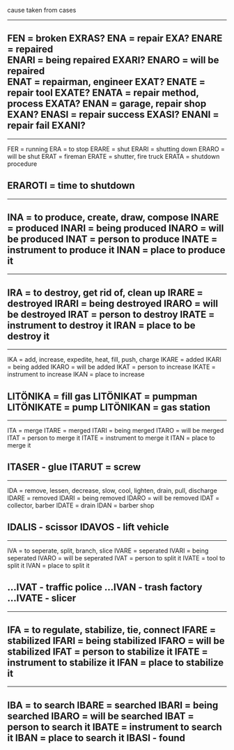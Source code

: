cause taken from cases

-----
FEN = broken                    EXRAS?
ENA = repair                    EXA?
ENARE = repaired                
ENARI = being repaired          EXARI?
ENARO = will be repaired        
ENAT = repairman, engineer      EXAT?
ENATE = repair tool             EXATE?
ENATA = repair method, process  EXATA?
ENAN = garage, repair shop      EXAN?
ENASI = repair success          EXASI?
ENANI = repair fail             EXANI?
------

-----
FER = running
ERA = to stop
ERARE = shut
ERARI = shutting down
ERARO = will be shut
ERAT = fireman
ERATE = shutter, fire truck
ERATA = shutdown procedure

ERAROTI = time to shutdown
------

-----
INA = to produce, create, draw, compose
INARE = produced
INARI = being produced
INARO = will be produced
INAT = person to produce
INATE = instrument to produce it
INAN = place to produce it
------

-----
IRA = to destroy, get rid of, clean up
IRARE = destroyed
IRARI = being destroyed
IRARO = will be destroyed
IRAT = person to destroy
IRATE = instrument to destroy it
IRAN = place to be destroy it
------

-----
IKA = add, increase, expedite, heat, fill, push, charge
IKARE = added
IKARI = being added
IKARO = will be added
IKAT = person to increase
IKATE = instrument to increase
IKAN = place to increase

LITÖNIKA = fill gas
LITÖNIKAT = pumpman
LITÖNIKATE = pump
LITÖNIKAN = gas station
------

-----
ITA = merge
ITARE = merged
ITARI = being merged
ITARO = will be merged
ITAT = person to merge it
ITATE = instrument to merge it
ITAN = place to merge it

ITASER - glue
ITARUT = screw
------


-----
IDA = remove, lessen, decrease, slow, cool, lighten, drain, pull, discharge
IDARE = removed
IDARI = being removed
IDARO = will be removed
IDAT = collector, barber
IDATE = drain
IDAN = barber shop

IDALIS - scissor
IDAVOS - lift vehicle
------

-----
IVA = to seperate, split, branch, slice
IVARE = seperated
IVARI = being seperated
IVARO = will be seperated
IVAT = person to split it
IVATE = tool to split it
IVAN = place to split it

...IVAT - traffic police
...IVAN - trash factory
...IVATE - slicer
------



-----
IFA = to regulate, stabilize, tie, connect
IFARE = stabilized
IFARI = being stabilized
IFARO = will be stabilized
IFAT = person to stabilize it
IFATE = instrument to stabilize it
IFAN = place to stabilize it
------


-----
IBA = to search
IBARE = searched
IBARI = being searched
IBARO = will be searched
IBAT = person to search it
IBATE = instrument to search it
IBAN = place to search it
IBASI - found
------